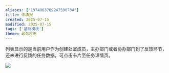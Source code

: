 ```yaml
---
aliases: ["1974063709247590734"]
title: 未填报
created: 2025-07-15
modified: 2025-07-15
tags: ['基础模块']
theme: 政务应用
---
```


列表显示的是当前用户作为创建处室成员，主办部门或者协办部门到了反馈环节，还未进行反馈的任务数据，可点击卡片至任务详情页。

![](e1ba68dcbaaf876385a164cfcfcab344.jpg)